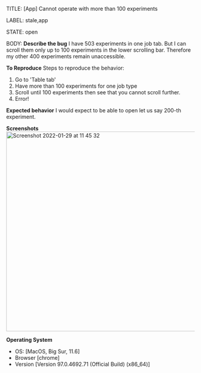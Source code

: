 TITLE:
[App] Cannot operate with more than 100 experiments

LABEL:
stale,app

STATE:
open

BODY:
**Describe the bug**
I have 503 experiments in one job tab. But I can scroll them only up to 100 experiments in the lower scrolling bar. Therefore my other 400 experiments remain unaccessible.

**To Reproduce**
Steps to reproduce the behavior:
1. Go to 'Table tab'
2. Have more than 100 experiments for one job type
3. Scroll until 100 experiments then see that you cannot scroll further.
4. Error!

**Expected behavior**
I would expect to be able to open let us say 200-th experiment.

**Screenshots**
<img width="532" alt="Screenshot 2022-01-29 at 11 45 32" src="https://user-images.githubusercontent.com/38109799/151658028-5786eaf2-68ef-4658-9a89-6165e1eb67f8.png">



**Operating System**
 - OS: [MacOS, Big Sur, 11.6]
 - Browser [chrome]
 - Version [Version 97.0.4692.71 (Official Build) (x86_64)]



